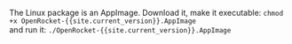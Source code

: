 The Linux package is an AppImage.  Download it, make it executable: `chmod +x OpenRocket-{{site.current_version}}.AppImage`  
and run it: `./OpenRocket-{{site.current_version}}.AppImage`  